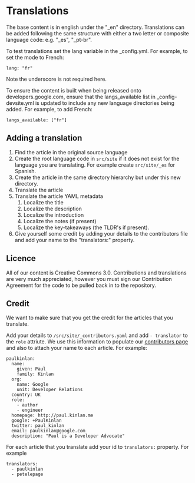 Translations
============

The base content is in english under the "_en" directory. Translations can be added following the same structure with either a two letter or composite language code: e.g. "_es", "_pt-br". 

To test translations set the lang variable in the _config.yml. For example, to set the mode to French:

    lang: "fr"

Note the underscore is not required here. 

To ensure the content is built when being released onto developers.google.com, ensure that the langs_available list in _config-devsite.yml is updated to include any new language directories being added. For example, to add French:

    langs_available: ["fr"]


Adding a translation
--------------------

1.  Find the article in the original source language
2.  Create the root language code in `src/site` if it does not exist for the language you 
    are translating.  For example create `src/site/_es` for Spanish.
3.  Create the article in the same directory hierarchy but under this new directory.
4.  Translate the article
5.  Translate the article YAML metadata 
	1.  Localize the title
	2.  Localize the description
	3.  Localize the introduction
	4.  Localize the notes (if present)
	5.  Localize the key-takeaways (the TLDR's if present).
6.  Give yourself some credit by adding your details to the contributors file and add your 
    name to the "translators:" property.


Licence
-------

All of our content is Creative Commons 3.0.  Contributions and translations are very much appreciated, however you must sign our Contribution Agreement for the code to be pulled back in to the repository.  

Credit
------

We want to make sure that you get the credit for the articles that you translate.

Add your details to `/src/site/_contributors.yaml` and add `- translator` to the `role` attriute.  We use this information to populate our [contributors page](http://developers.google.com/web/fundamentals/resources/contributors) and also to attach your name to each article.  For example:

	paulkinlan:
	  name:
	    given: Paul
	    family: Kinlan
	  org:
	    name: Google
	    unit: Developer Relations
	  country: UK
	  role:
	    - author
	    - engineer
	  homepage: http://paul.kinlan.me
	  google: +PaulKinlan
	  twitter: paul_kinlan
	  email: paulkinlan@google.com
	  description: "Paul is a Developer Advocate"

For each article that you translate add your id to `translators:` property.  For example

    translators:
      - paulkinlan
      - petelepage
